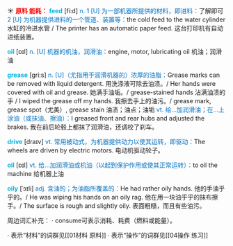 ☀ <font color="red">**原料 能耗：**</font>
<font color="sky blue">**feed**</font> [fi:d] 
<font color="#0070c0">n. 1 [U] 为一部机器所提供的材料，即进料：</font>了解即可 <font color="#0070c0">2 [U] 为机器提供进料的一个管道、装置等：</font>the cold feed to the water cylinder 水缸的冷进水管 / The printer has an automatic paper feed. 这台打印机有自动进纸装置。

<font color="sky blue">**oil**</font> [ɒɪl] 
<font color="#0070c0">n. [U] 机器的机油，润滑油：</font>engine, motor, lubricating oil 机油；润滑油
           
<font color="sky blue">**grease**</font> [gri:s]
<font color="#0070c0">n. [U]（尤指用于润滑机器的）浓厚的油脂：</font>Grease marks can be removed with liquid detergent. 用洗涤液可除去油渍。/ Her hands were covered with oil and grease. 她满手油垢。/ grease-stained hands 沾满油渍的手 / I wiped the grease off my hands. 我擦去手上的油污。/ grease mark, grease spot（尤美）, grease stain 油渍；油点；油垢 <font color="#0070c0">vt. 给…加润滑油；在…上涂油（或抹油、擦油）：</font>I greased front and rear hubs and adjusted the brakes. 我在前后轮毂上都抹了润滑油，还调校了刹车。
           
<font color="sky blue">**drive**</font> [draɪv] 
<font color="#0070c0">vt. 常用被动式，为机器提供动力以使其运转，即驱动：</font>The wheels are driven by electric motors. 电动机驱动轮子。

<font color="sky blue">**oil**</font> [ɒɪl] 
<font color="#0070c0">vt. 给…加润滑油或机油（以起到保护作用或使其正常运转）：</font>to oil the machine 给机器上油
           
<font color="sky blue">**oily**</font> [ˈɔɪli]
<font color="#0070c0">adj. 含油的；为油脂所覆盖的：</font>He had rather oily hands. 他的手油乎乎的。/ He was wiping his hands on an oily rag. 他在用一块油乎乎的抹布擦手。/ The surface is rough and slightly oily. 表面粗糙，而且有些油污。

周边词汇补充：
· consume可表示消耗、耗费（燃料或能量）。

· 表示“材料”的词群见[[01材料 原料]]
· 表示“操作”的词群见[[04操作 练习]]
